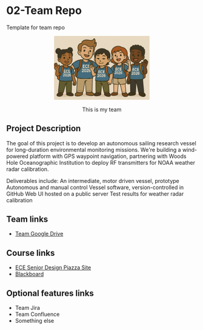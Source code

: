 # 02-Team Repo
Template for team repo

<p align="center">
<img src="./images/thisismyteam.png" width="50%">
</p>
<p align="center">
This is my team
</p>

## Project Description
The goal of this project is to develop an autonomous sailing research vessel for long-duration environmental monitoring missions. We're building a wind-powered platform with GPS waypoint navigation, partnering with Woods Hole Oceanographic Institution to deploy RF transmitters for NOAA weather radar calibration. 

Deliverables include: 
An intermediate, motor driven vessel, prototype
Autonomous and manual control
Vessel software, version-controlled in GitHub
Web UI hosted on a public server
Test results for weather radar calibration

## Team links
- [Team Google Drive]()

## Course links
- [ECE Senior Design Piazza Site](https://piazza.com/bu/fall2025/ec463/home)
- [Blackboard](http://learn.bu.edu/)


## Optional features links
- Team Jira
- Team Confluence
- Something else

